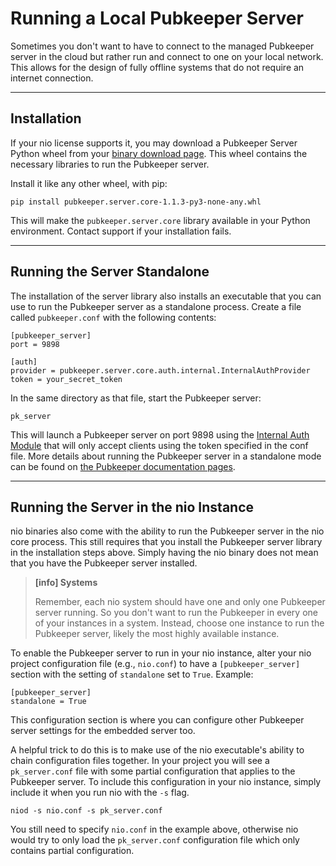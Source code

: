 # Running a Local Pubkeeper Server

Sometimes you don't want to have to connect to the managed Pubkeeper server in the cloud but rather run and connect to one on your local network. This allows for the design of fully offline systems that do not require an internet connection.

---

## Installation

If your nio license supports it, you may download a Pubkeeper Server Python wheel from your [binary download page](https://account.n.io/binaries/download). This wheel contains the necessary libraries to run the Pubkeeper server.

Install it like any other wheel, with pip:

```
pip install pubkeeper.server.core-1.1.3-py3-none-any.whl
```

This will make the `pubkeeper.server.core` library available in your Python environment. Contact support if your installation fails.

---

## Running the Server Standalone

The installation of the server library also installs an executable that you can use to run the Pubkeeper server as a standalone process. Create a file called `pubkeeper.conf` with the following contents:
```
[pubkeeper_server]
port = 9898

[auth]
provider = pubkeeper.server.core.auth.internal.InternalAuthProvider
token = your_secret_token
```

In the same directory as that file, start the Pubkeeper server:
```
pk_server
```

This will launch a Pubkeeper server on port 9898 using the [Internal Auth Module](https://docs.pubkeeper.com/python-server/auth/internal.html) that will only accept clients using the token specified in the conf file. More details about running the Pubkeeper server in a standalone mode can be found on [the Pubkeeper documentation pages](https://docs.pubkeeper.com/python-server/).

---

## Running the Server in the nio Instance

nio binaries also come with the ability to run the Pubkeeper server in the nio core process. This still requires that you install the Pubkeeper server library in the installation steps above. Simply having the nio binary does not mean that you have the Pubkeeper server installed.

>**[info] Systems**
>
> Remember, each nio system should have one and only one Pubkeeper server running. So you don't want to run the Pubkeeper in every one of your instances in a system. Instead, choose one instance to run the Pubkeeper server, likely the most highly available instance.
>

To enable the Pubkeeper server to run in your nio instance, alter your nio project configuration file (e.g., `nio.conf`) to have a `[pubkeeper_server]` section with the setting of `standalone` set to `True`. Example:
```
[pubkeeper_server]
standalone = True
```

This configuration section is where you can configure other Pubkeeper server settings for the embedded server too.

A helpful trick to do this is to make use of the nio executable's ability to chain configuration files together. In your project you will see a `pk_server.conf` file with some partial configuration that applies to the Pubkeeper server. To include this configuration in your nio instance, simply include it when you run nio with the `-s` flag.
```
niod -s nio.conf -s pk_server.conf
```

You still need to specify `nio.conf` in the example above, otherwise nio would try to only load the `pk_server.conf` configuration file which only contains partial configuration.
